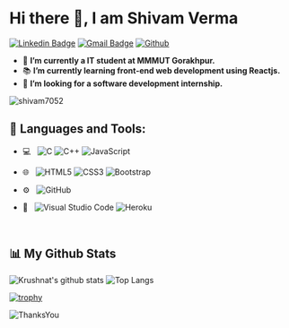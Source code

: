 # Hi there 👋, I am Shivam Verma

[![Linkedin Badge](https://img.shields.io/badge/-shivam7052-blue?style=flat-square&logo=Linkedin&logoColor=white&link=https://www.linkedin.com/in/shivam7052/)](https://www.linkedin.com/in/shivam7052/)
[![Gmail Badge](https://img.shields.io/badge/-shivam7052128830@gmail.com-c14438?style=flat-square&logo=Gmail&logoColor=white&link=mailto:shivam7052128830@gmail.com)](mailto:shivam7052128830@gmail.com)
[![Github](https://img.shields.io/badge/Github-%230A0A0A.svg?&style=flat-square&logo=Github&logoColor=white)](https://github.com/shivam7052) 

- 🔭 **I’m currently a IT student at MMMUT Gorakhpur.**
- 📚 **I’m currently learning  front-end web development using Reactjs.**
- 👯 **I’m looking for a software development internship.**

<p align="left"> <img src="https://komarev.com/ghpvc/?username=shivam7052&label=Profile%20views&color=0e75b6&style=flat" alt="shivam7052" /> </p>

## 🚀 Languages and Tools:

- 💻 &nbsp;
  ![C](https://img.shields.io/badge/-C-000000?style=for-the-badge&logo=C)
  ![C++](https://img.shields.io/badge/-C++-000000?style=for-the-badge&logo=C%2B%2B&logoColor=00599C)
  ![JavaScript](https://img.shields.io/badge/-JavaScript-000000?style=for-the-badge&logo=javascript)

- 🌐 &nbsp;
  ![HTML5](https://img.shields.io/badge/-HTML5-E34F26?style=flat&logo=html5&logoColor=white) 
  ![CSS3](https://img.shields.io/badge/-CSS3-1572B6?style=flat&logo=css3&logoColor=white)
  ![Bootstrap](https://img.shields.io/badge/-Bootstrap-563D7C?style=flat&logo=bootstrap&logoColor=white)
- ⚙️ &nbsp;
  ![GitHub](https://img.shields.io/badge/-GitHub-333333?style=flat&logo=github)
- 🔧 &nbsp;
  ![Visual Studio Code](https://img.shields.io/badge/-Visual%20Studio%20Code-333333?style=flat&logo=visual-studio-code&logoColor=007ACC)
  ![Heroku](https://img.shields.io/badge/-Heroku-gray?style=flat&logo=heroku&link=https://github.com/BRdhanani)

<br/>

## 📊 My Github Stats
![Krushnat's github stats](https://github-readme-stats.vercel.app/api?username=shivam7052&show_icons=true) 
![Top Langs](https://github-readme-stats.vercel.app/api/top-langs/?username=shivam7052&layout=compact)

[![trophy](https://github-profile-trophy.vercel.app/?username=shivam7052&theme=monokai&margin-w=15&margin-h=15&&no-frame=true&row=1)](https://github.com/ryo-ma/github-profile-trophy)

![ThanksYou](https://img.shields.io/badge/🙏Thank_You_For_Spending_a_Moment_On_My_Profile,_Happy_Coding,_All_The_Very_Best-dodgerred.svg?style=for-the-badge)
